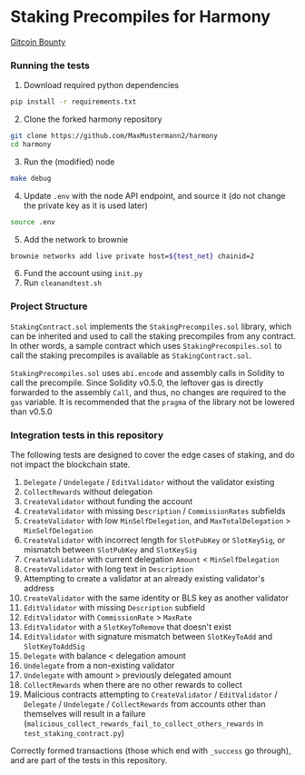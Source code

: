 # Staking Precompiles for Harmony
[Gitcoin Bounty](https://gitcoin.co/issue/harmony-one/bounties/77/100026734)

### Running the tests
1. Download required python dependencies
```bash
pip install -r requirements.txt
```
2. Clone the forked harmony repository
```bash
git clone https://github.com/MaxMustermann2/harmony
cd harmony
```
3. Run the (modified) node
```bash
make debug
```
4. Update `.env` with the node API endpoint, and source it (do not change the private key as it is used later)
```bash
source .env
```
5. Add the network to brownie
```bash
brownie networks add live private host=${test_net} chainid=2
```
6. Fund the account using `init.py`
7. Run `cleanandtest.sh`

### Project Structure
`StakingContract.sol` implements the `StakingPrecompiles.sol` library, which can be inherited and used to call the staking precompiles from any contract. In other words, a sample contract which uses `StakingPrecompiles.sol` to call the staking precompiles is available as `StakingContract.sol`.

`StakingPrecompiles.sol` uses `abi.encode` and assembly calls in Solidity to call the precompile. Since Solidity v0.5.0, the leftover gas is directly forwarded to the assembly `Call`, and thus, no changes are required to the `gas` variable. It is recommended that the `pragma` of the library not be lowered than v0.5.0

### Integration tests in this repository
The following tests are designed to cover the edge cases of staking, and do not impact the blockchain state.
1. `Delegate` / `Undelegate` / `EditValidator` without the validator existing
2. `CollectRewards` without delegation
3. `CreateValidator` without funding the account
4. `CreateValidator` with missing `Description` / `CommissionRates` subfields
5. `CreateValidator` with low `MinSelfDelegation`, and `MaxTotalDelegation` > `MinSelfDelegation`
6. `CreateValidator` with incorrect length for `SlotPubKey` or `SlotKeySig`, or mismatch between `SlotPubKey` and `SlotKeySig`
7. `CreateValidator` with current delegation `Amount` < `MinSelfDelegation`
8. `CreateValidator` with long text in `Description`
9. Attempting to create a validator at an already existing validator's address
10. `CreateValidator` with the same identity or BLS key as another validator
11. `EditValidator` with missing `Description` subfield
12. `EditValidator` with `CommissionRate` > `MaxRate`
13. `EditValidator` with a `SlotKeyToRemove` that doesn't exist
14. `EditValidator` with signature mismatch between `SlotKeyToAdd` and `SlotKeyToAddSig`
15. `Delegate` with balance < delegation amount
16. `Undelegate` from a non-existing validator
17. `Undelegate` with amount > previously delegated amount
18. `CollectRewards` when there are no other rewards to collect
19. Malicious contracts attempting to `CreateValidator` / `EditValidator` / `Delegate` / `Undelegate` / `CollectRewards` from accounts other than themselves will result in a failure (`malicious_collect_rewards_fail_to_collect_others_rewards` in `test_staking_contract.py`)

Correctly formed transactions (those which end with `_success` go through), and are part of the tests in this repository.
